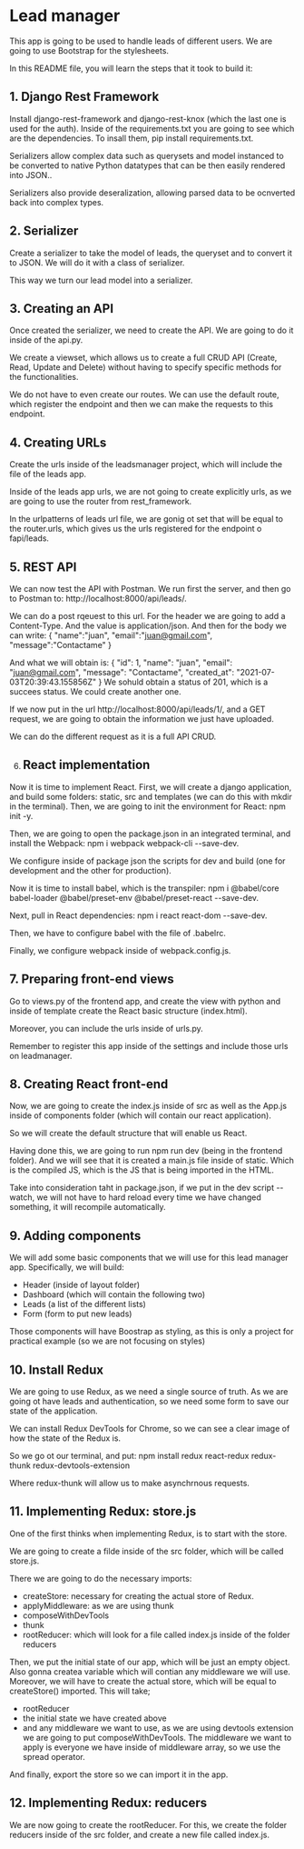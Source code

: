 # Lead manager
This app is going to be used to handle leads of different users.
We are going to use Bootstrap for the stylesheets.

In this README file, you will learn the steps that it took to build it:

## 1. Django Rest Framework
Install django-rest-framework and django-rest-knox (which the last one is used for the auth).
Inside of the requirements.txt you are going to see which are the dependencies. To insall them, pip install requirements.txt.

Serializers allow complex data such as querysets and model instanced to be converted to native Python datatypes that can be then easily rendered into JSON..

Serializers also provide deseralization, allowing parsed data to be ocnverted back into complex types.

## 2. Serializer 
Create a serializer to take the model of leads, the queryset and to convert it to JSON. We will do it with a class of serializer.

This way we turn our lead model into a serializer.

## 3. Creating an API 
Once created the serializer, we need to create the API. We are going to do it inside of the api.py.

We create a viewset, which allows us to create a full CRUD API (Create, Read, Update and Delete) without having to specify specific methods for the functionalities.

We do not have to even create our routes. We can use the default route, which register the endpoint and then we can make the requests to this endpoint.

## 4. Creating URLs 
Create the urls inside of the leadsmanager project, which will include the file of the leads app.

Inside of the leads app urls, we are not going to create explicitly urls, as we are going to use the router from rest_framework.

In the urlpatterns of leads url file, we are gonig ot set that will be equal to the router.urls, which gives us the urls registered for the endpoint o fapi/leads.

## 5. REST API
We can now test the API with Postman. We run first the server, and then go to Postman to: http://localhost:8000/api/leads/. 

We can do a post rqeuest to this url. For the header we are going to add a Content-Type. And the value is application/json. And then for the body we can write:
    {
        "name":"juan",
        "email":"juan@gmail.com",
        "message":"Contactame"
    }

And what we will obtain is:
    {
        "id": 1,
        "name": "juan",
        "email": "juan@gmail.com",
        "message": "Contactame",
        "created_at": "2021-07-03T20:39:43.155856Z"
    }
We sohuld obtain a status of 201, which is a succees status.
We could create another one.

If we now put in the url http://localhost:8000/api/leads/1/, and a GET request, we are going to obtain the information we just have uploaded.

We can do the different request as it is a full API CRUD.

6. ## React implementation
Now it is time to implement React.
First, we will create a django application, and build some folders: static, src and templates (we can do this with mkdir in the terminal).
Then, we are going to init the environment for React: npm init -y.

Then, we are going to open the package.json in an integrated terminal, and install the Webpack: npm i webpack webpack-cli --save-dev.

We configure inside of package json the scripts for dev and build (one for development and the other for production).

Now it is time to install babel, which is the transpiler: npm i @babel/core babel-loader @babel/preset-env @babel/preset-react --save-dev.

Next, pull in React dependencies: npm i react react-dom --save-dev.

Then, we have to configure babel with the file of .babelrc.

Finally, we configure webpack inside of webpack.config.js.

## 7. Preparing front-end views
Go to views.py of the frontend app, and create the view with python and inside of template create the React basic structure (index.html).

Moreover, you can include the urls inside of urls.py.

Remember to register this app inside of the settings and include those urls on leadmanager.

## 8. Creating React front-end
Now, we are going to create the index.js inside of src as well as the App.js inside of components folder (which will contain our react application).

So we will create the default structure that will enable us React.

Having done this, we are going to run npm run dev (being in the frontend folder). And we will see that it is created a main.js file inside of static. Which is the compiled JS, which is the JS that is being imported in the HTML.

Take into consideration taht in package.json, if we put in the dev script --watch, we will not have to hard reload every time we have changed something, it will recompile automatically.

## 9. Adding components
We will add some basic components that we will use for this lead manager app. Specifically, we will build:
- Header (inside of layout folder)
- Dashboard (which will contain the following two)
- Leads (a list of the different lists)
- Form (form to put new leads)

Those components will have Boostrap as styling, as this is only a project for practical example (so we are not focusing on styles)

## 10. Install Redux
We are going to use Redux, as we need a single source of truth. As we are going ot have leads and authentication, so we need some form to save our state of the application.

We can install Redux DevTools for Chrome, so we can see a clear image of how the state of the Redux is.

So we go ot our terminal, and put: npm install redux react-redux redux-thunk redux-devtools-extension

Where redux-thunk will allow us to make asynchrnous requests.

## 11. Implementing Redux: store.js

One of the first thinks when implementing Redux, is to start with the store.

We are going to create a filde inside of the src folder, which will be called store.js.

There we are going to do the necessary imports:
- createStore: necessary for creating the actual store of Redux.
- applyMiddleware: as we are using thunk
- composeWithDevTools
- thunk
- rootReducer: which will look for a file called index.js inside of the folder reducers

Then, we put the initial state of our app, which will be just an empty object.
Also gonna createa variable which will contian any middleware we will use.
Moreover, we will have to create the actual store, which will be equal to createStore() imported. This will take;
- rootReducer
- the initial state we have created above
- and any middleware we want to use, as we are using devtools extension we are going to put composeWithDevTools. The middleware we want to apply is everyone we have inside of middleware array, so we use the spread operator.

And finally, export the store so we can import it in the app.

## 12. Implementing Redux: reducers
We are now going to create the rootReducer.
For this, we create the folder reducers inside of the src folder, and create a new file called index.js.
